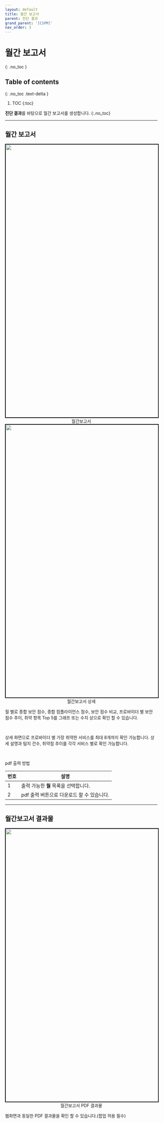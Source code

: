 ```yaml
---
layout: default
title: 월간 보고서
parent: 진단 결과
grand_parent: '[CSPM]'
nav_order: 3
---
```


# 월간 보고서

{: .no_toc }
<br>

## Table of contents

{: .no_toc .text-delta }

1. TOC
   {:toc}

**진단 결과**를 바탕으로 월간 보고서를 생성합니다.
{:.no_toc}

---

## 월간 보고서

<center>
    <img
        src="/assets/images/월간보고서_웹.png"
        width="1600"
        height="900"
        style="border: 2px solid black;"
    />
    <figcaption>월간보고서</figcaption>
</center>

<center>
    <img
        src="/assets/images/월간보고서_상세.png"
        width="1600"
        height="900"
        style="border: 2px solid black;"
    />
    <figcaption>월간보고서 상세</figcaption>
</center>

월 별로 종합 보안 점수, 종합 컴플라이언스 점수, 보안 점수 비교, 프로바이더 별 보안 점수 추이, 취약 항목 Top 5를 그래프 또는 수치 상으로 확인 할 수 있습니다.

<br>

상세 화면으로 프로바이더 별 가장 취약한 서비스를 최대 8개까지 확인 가능합니다. 상세 설명과 탐지 건수, 취약점 추이를 각각 서비스 별로 확인 가능합니다.

<br>

pdf 출력 방법
<br>

| 번호 | 설명                                       |
| ---- | ------------------------------------------ |
| 1    | 출력 가능한 **월** 목록을 선택합니다.      |
| 2    | pdf 출력 버튼으로 다운로드 할 수 있습니다. |

---

## 월간보고서 결과물

<center>
    <img
        src="/assets/images/월간보고서_pdf.png"
        width="1600"
        height="900"
        style="border: 2px solid black;"
    />
    <figcaption>월간보고서 PDF 결과물</figcaption>
</center>

웹화면과 동일한 PDF 결과물을 확인 할 수 있습니다.(팝업 허용 필수)
